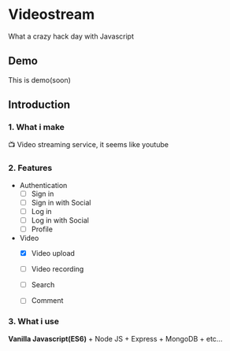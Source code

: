 # Videostream
What a crazy hack day with Javascript



## Demo

This is demo(soon)



## Introduction

### 1. What i make

📺 Video streaming service, it seems like youtube



### 2. Features

- Authentication
  - [ ] Sign in
  - [ ] Sign in with Social 
  - [ ] Log in
  - [ ] Log in with Social
  - [ ] Profile
- Video
  - [x] Video upload
  - [ ] Video recording
  - [ ] Search
  - [ ] Comment



### 3. What i use

**Vanilla Javascript(ES6)** + Node JS + Express + MongoDB + etc...



